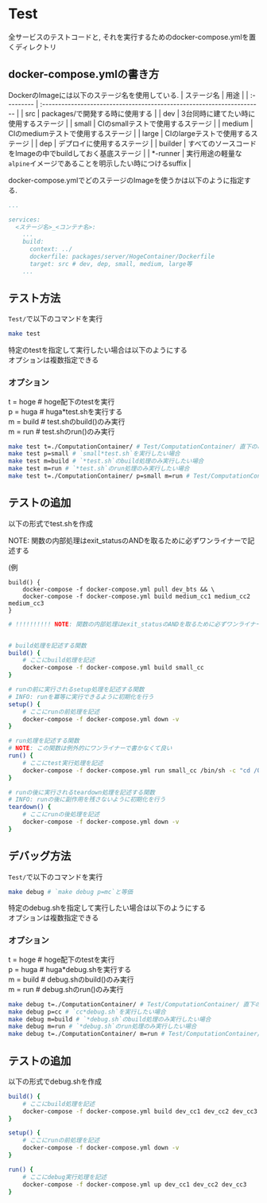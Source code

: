 Test
====
全サービスのテストコードと, それを実行するためのdocker-compose.ymlを置くディレクトリ

## docker-compose.ymlの書き方
DockerのImageには以下のステージ名を使用している.
| ステージ名 | 用途                                                                   |
| :--------- | :--------------------------------------------------------------------- |
| src        | packages/で開発する時に使用する                                             |
| dev        | 3台同時に建てたい時に使用するステージ                                  |
| small      | CIのsmallテストで使用するステージ                                      |
| medium     | CIのmediumテストで使用するステージ                                     |
| large      | CIのlargeテストで使用するステージ                                      |
| dep        | デプロイに使用するステージ                                             |
| builder    | すべてのソースコードをImageの中でbuildしておく基底ステージ             |
| *-runner   | 実行用途の軽量な`alpine`イメージであることを明示したい時につけるsuffix |

docker-compose.ymlでどのステージのImageを使うかは以下のように指定する.
```yaml
...

services:
  <ステージ名>_<コンテナ名>:
    ...
    build:
      context: ../
      dockerfile: packages/server/HogeContainer/Dockerfile
      target: src # dev, dep, small, medium, large等
    ...
```


## テスト方法
`Test/`で以下のコマンドを実行
```sh
make test
```
特定のtestを指定して実行したい場合は以下のようにする<br>
オプションは複数指定できる<br>

### オプション <br>
t = hoge	# hoge配下のtestを実行<br>
p = huga	# huga*test.shを実行する <br>
m = build	# test.shのbuild()のみ実行<br>
m = run		# test.shのrun()のみ実行 <br>

```sh
make test t=./ComputationContainer/ # Test/ComputationContainer/ 直下のみのテストを実行したい場合
make test p=small # `small*test.sh`を実行したい場合
make test m=build # `*test.sh`のbuild処理のみ実行したい場合
make test m=run # `*test.sh`のrun処理のみ実行したい場合
make test t=./ComputationContainer/ p=small m=run # Test/ComputationContainer/直下のsmall*test.shでrun処理のみ実行したい場合
```

## テストの追加
以下の形式でtest.shを作成

NOTE: 関数の内部処理はexit_statusのANDを取るために必ずワンライナーで記述する

(例
```
build() {
    docker-compose -f docker-compose.yml pull dev_bts && \
    docker-compose -f docker-compose.yml build medium_cc1 medium_cc2 medium_cc3
}
```

```sh
# !!!!!!!!!! NOTE: 関数の内部処理はexit_statusのANDを取るために必ずワンライナーで記述する !!!!!!!!!!


# build処理を記述する関数
build() {
	# ここにbuild処理を記述
	docker-compose -f docker-compose.yml build small_cc
}

# runの前に実行されるsetup処理を記述する関数
# INFO: runを冪等に実行できるように初期化を行う
setup() {
	# ここにrunの前処理を記述
	docker-compose -f docker-compose.yml down -v
}

# run処理を記述する関数
# NOTE: この関数は例外的にワンライナーで書かなくて良い
run() {
	# ここにtest実行処理を記述
	docker-compose -f docker-compose.yml run small_cc /bin/sh -c "cd /QuickMPC && bazel test //Test/UnitTest:all --test_env=IS_TEST=true --test_output=errors"
}

# runの後に実行されるteardown処理を記述する関数
# INFO: runの後に副作用を残さないように初期化を行う
teardown() {
	# ここにrunの後処理を記述
	docker-compose -f docker-compose.yml down -v
}
```

## デバッグ方法
`Test/`で以下のコマンドを実行
```sh
make debug # `make debug p=mc`と等価
```
特定のdebug.shを指定して実行したい場合は以下のようにする <br>
オプションは複数指定できる<br>

### オプション <br>
t = hoge	# hoge配下のtestを実行<br>
p = huga	# huga*debug.shを実行する <br>
m = build	# debug.shのbuild()のみ実行<br>
m = run		# debug.shのrun()のみ実行 <br>

```sh
make debug t=./ComputationContainer/ # Test/ComputationContainer/ 直下のみのデバッグを実行したい場合
make debug p=cc # `cc*debug.sh`を実行したい場合
make debug m=build # `*debug.sh`のbuild処理のみ実行したい場合
make debug m=run # `*debug.sh`のrun処理のみ実行したい場合
make debug t=./ComputationContainer/ m=run # Test/ComputationContainer/直下のdebug.shでrun処理のみ実行したい場合
```

## テストの追加
以下の形式でdebug.shを作成
```sh
build() {
	# ここにbuild処理を記述
	docker-compose -f docker-compose.yml build dev_cc1 dev_cc2 dev_cc3
}

setup() {
	# ここにrunの前処理を記述
	docker-compose -f docker-compose.yml down -v
}

run() {
	# ここにdebug実行処理を記述
	docker-compose -f docker-compose.yml up dev_cc1 dev_cc2 dev_cc3
}
```
